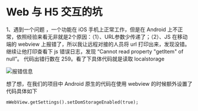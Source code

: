 # Web 与 H5 交互的坑



1、遇到一个问题 ，一个功能在 iOS 手机上正常工作，但是在 Android 上不正常，依照经验来看无非就是2个原因：（1）、URL参数少传递了；（2）、JS 在移动端的 webview 上报错了，所以我让远程对接的人员将 url 打印出来，发现没错。继续让他打印查看下 js 错误日志，发现 “Cannot read property "getItem" of null”。 代码出错行数在 259。看了下具体代码就是读取 localstorage

![报错信息](https://raw.githubusercontent.com/FantasticLBP/knowledge-kit/master/assets/Andoid_Webview_Localstroage_erroe.jpg)

想了想，在我们的项目中 Android 原生的代码在使用 webview 的时候额外设置了代码具体如下



```
mWebView.getSettings().setDomStorageEnabled(true);
```



